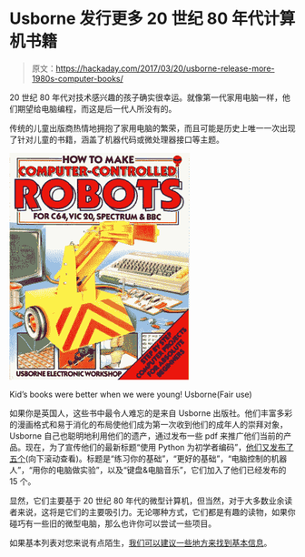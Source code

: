 # Usborne 发行更多 20 世纪 80 年代计算机书籍

> 原文：<https://hackaday.com/2017/03/20/usborne-release-more-1980s-computer-books/>

20 世纪 80 年代对技术感兴趣的孩子确实很幸运。就像第一代家用电脑一样，他们期望给电脑编程，而这是后一代人所没有的。

传统的儿童出版商热情地拥抱了家用电脑的繁荣，而且可能是历史上唯一一次出现了针对儿童的书籍，涵盖了机器代码或微处理器接口等主题。

[![Kid's books were better when we were young! Usborne(Fair use)](img/3853d475ae3cbc60c220764d85c87fdb.png)](https://hackaday.com/wp-content/uploads/2017/03/usborne-computer-controlled-robots.jpg)

Kid’s books were better when we were young! Usborne(Fair use)

如果你是英国人，这些书中最令人难忘的是来自 Usborne 出版社。他们丰富多彩的漫画格式和易于消化的布局使他们成为第一次收到他们的成年人的崇拜对象，Usborne 自己也聪明地利用他们的遗产，通过发布一些 pdf 来推广他们当前的产品。现在，为了宣传他们的最新标题“使用 Python 为初学者编码”，[他们又发布了五个](https://usborne.com/browse-books/features/computer-and-coding-books/)(向下滚动查看)。标题是“练习你的基础”，“更好的基础”，“电脑控制的机器人”，“用你的电脑做实验”，以及“键盘&电脑音乐”，它们加入了他们已经发布的 15 个。

显然，它们主要基于 20 世纪 80 年代的微型计算机，但当然，对于大多数业余读者来说，这将是它们的主要吸引力。无论哪种方式，它们都是有趣的读物，如果你碰巧有一些旧的微型电脑，那么也许你可以尝试一些项目。

如果基本列表对您来说有点陌生，[我们可以建议一些地方来找到基本信息](https://hackaday.com/2016/11/18/the-basic-issue-with-retro-computers/)。